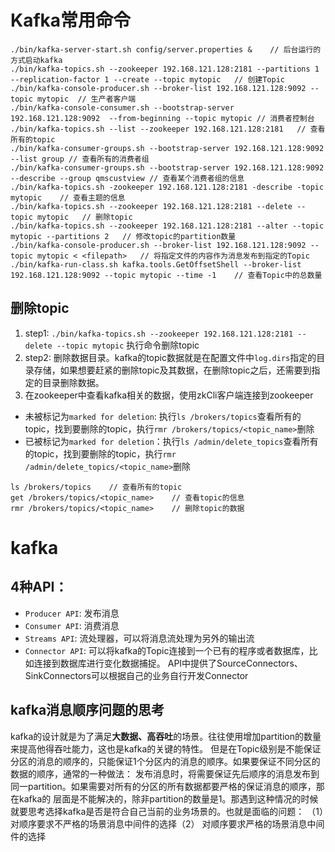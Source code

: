 # Kafka常用命令
```
./bin/kafka-server-start.sh config/server.properties &    // 后台运行的方式启动kafka
./bin/kafka-topics.sh --zookeeper 192.168.121.128:2181 --partitions 1 --replication-factor 1 --create --topic mytopic   // 创建Topic
./bin/kafka-console-producer.sh --broker-list 192.168.121.128:9092 --topic mytopic  // 生产者客户端
./bin/kafka-console-consumer.sh --bootstrap-server 192.168.121.128:9092  --from-beginning --topic mytopic // 消费者控制台
./bin/kafka-topics.sh --list --zookeeper 192.168.121.128:2181   // 查看所有的topic
./bin/kafka-consumer-groups.sh --bootstrap-server 192.168.121.128:9092 --list group // 查看所有的消费者组
./bin/kafka-consumer-groups.sh --bootstrap-server 192.168.121.128:9092 --describe --group qmscustview // 查看某个消费者组的信息
./bin/kafka-topics.sh -zookeeper 192.168.121.128:2181 -describe -topic mytopic    // 查看主题的信息
./bin/kafka-topics.sh --zookeeper 192.168.121.128:2181 --delete --topic mytopic   // 删除topic
./bin/kafka-topics.sh --zookeeper 192.168.121.128:2181 --alter --topic mytopic --partitions 2   // 修改topic的partition数量
./bin/kafka-console-producer.sh --broker-list 192.168.121.128:9092 --topic mytopic < <filepath>   // 将指定文件的内容作为消息发布到指定的Topic
./bin/kafka-run-class.sh kafka.tools.GetOffsetShell --broker-list 192.168.121.128:9092 --topic mytopic --time -1    // 查看Topic中的总数量
```

## 删除topic

1. step1:  `./bin/kafka-topics.sh --zookeeper 192.168.121.128:2181 --delete --topic mytopic` 执行命令删除topic  
2. step2: 删除数据目录。kafka的topic数据就是在配置文件中`log.dirs`指定的目录存储，如果想要赶紧的删除topic及其数据，在删除topic之后，还需要到指定的目录删除数据。  
3. 在zookeeper中查看kafka相关的数据，使用zkCli客户端连接到zookeeper  
- 未被标记为`marked for deletion`: 执行`ls /brokers/topics`查看所有的topic，找到要删除的topic，执行`rmr /brokers/topics/<topic_name>`删除  
- 已被标记为`marked for deletion`：执行`ls /admin/delete_topics`查看所有的topic，找到要删除的topic，执行`rmr /admin/delete_topics/<topic_name>`删除
```
ls /brokers/topics    // 查看所有的topic
get /brokers/topics/<topic_name>    // 查看topic的信息
rmr /brokers/topics/<topic_name>    // 删除topic的数据
```

# kafka

## 4种API：  
- `Producer API`: 发布消息  
- `Consumer API`: 消费消息  
- `Streams API`: 流处理器，可以将消息流处理为另外的输出流  
- `Connector API`: 可以将kafka的Topic连接到一个已有的程序或者数据库，比如连接到数据库进行变化数据捕捉。
API中提供了SourceConnectors、SinkConnectors可以根据自己的业务自行开发Connector

## kafka消息顺序问题的思考  

kafka的设计就是为了满足**大数据、高吞吐**的场景。往往使用增加partition的数量来提高他得吞吐能力，这也是kafka的关键的特性。
但是在Topic级别是不能保证分区的消息的顺序的，只能保证1个分区内的消息的顺序。如果要保证不同分区的数据的顺序，通常的一种做法：
发布消息时，将需要保证先后顺序的消息发布到同一partition。如果需要对所有的分区的所有数据都要严格的保证消息的顺序，那在kafka的
层面是不能解决的，除非partition的数量是1。那遇到这种情况的时候就要思考选择kafka是否是符合自己当前的业务场景的。也就是面临的问题：
（1）对顺序要求不严格的场景消息中间件的选择（2） 对顺序要求严格的场景消息中间件的选择

